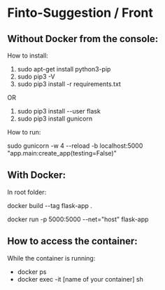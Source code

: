 # Finto-Suggestion / Front

## Without Docker from the console:

How to install:
1) sudo apt-get install python3-pip
2) sudo pip3 -V
3) sudo pip3 install -r requirements.txt

OR

1) sudo pip3 install --user flask
2) sudo pip3 install gunicorn

How to run:

sudo gunicorn -w 4 --reload -b localhost:5000 "app.main:create_app(testing=False)"


## With Docker:

In root folder:

docker build --tag flask-app .

docker run -p 5000:5000 --net="host" flask-app

## How to access the container:

While the container is running:
- docker ps
- docker exec -it [name of your container] sh
